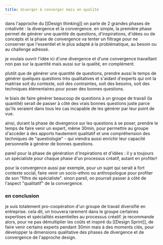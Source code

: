 ```yaml
---
title: diverger & converger mais en qualité
---
```


dans l'approche du [[Design thinking]] on parle de 2 grandes phases de créativité : la divergence et la convergence.
en simple, la première phase permet de générer une quantité de questions, d'inspirations, d'idées ou de concepts et la phase de convergence va tenter un filtrage pour ne conserver que l'essentiel et le plus adapté à la problématique, au besoin ou au challenge adressé.

je voulais ouvrir l'idée ici d'une divergence et d'une convergence travaillant non pas sur la quantité mais aussi sur la qualité, en complément.

plutôt que de générer une quantité de questions, prendre aussi le temps de générer quelques questions très qualitatives et s'aidant d'experts qui ont la maitrise soit du contexte, soit des contraintes, soit des besoins, soit des techniques élémentaires pour poser des bonnes questions.

le biais de faire générer beaucoup de questions à un groupe de travail (la quantité) serait de passer à côté des vrais bonnes questions juste parce qu'ils seraient dans tous les cas incapable de les générer par leur point de vue.

ainsi, durant la phase de divergence sur les questions à se poser, prendre le temps de faire venir un expert, même 30min, pour permettre au groupe d'accéder à des apports hautement qualitatif et une compréhension des techniques de "questiologie" - qui viendra aussi enrichir leur capacité personnelle à générer de bonnes questions.

pareil pour la phase de génération d'inspirations et d'idées : il y a toujours un spécialiste pour chaque phase d'un processus créatif, autant en profiter!

pour la convergence aussi par exemple, pour un sujet qui serait à fort contexte social, faire venir un socio-ethno ou anthropologue pour profiter de son "filtre de spécialiste". sinon pareil, on pourrait passer à côté de l'aspect "qualitatif" de la convergence.

### en conclusion
je suis totalement pro-coopération d'un groupe de travail diversifié en entreprise. cela dit, on trouvera rarement dans le groupe certaines expertises et spécialités essentielles au processus créatif.
je recommande alors, pour ne pas démultiplier les coûts et inspiré du [[Design Sprint]], de faire venir certains experts pendant 30min mais à des moments clés, pour développer la dimensions qualitative des phases de divergence et de convergence de l'approche design.